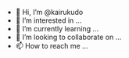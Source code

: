 - 👋 Hi, I’m @kairukudo
- 👀 I’m interested in ...
- 🌱 I’m currently learning ...
- 💞️ I’m looking to collaborate on ...
- 📫 How to reach me ...

<!---
kairukudo/kairukudo is a ✨ special ✨ repository because its `README.md` (this file) appears on your GitHub profile.
You can click the Preview link to take a look at your changes.
--->
